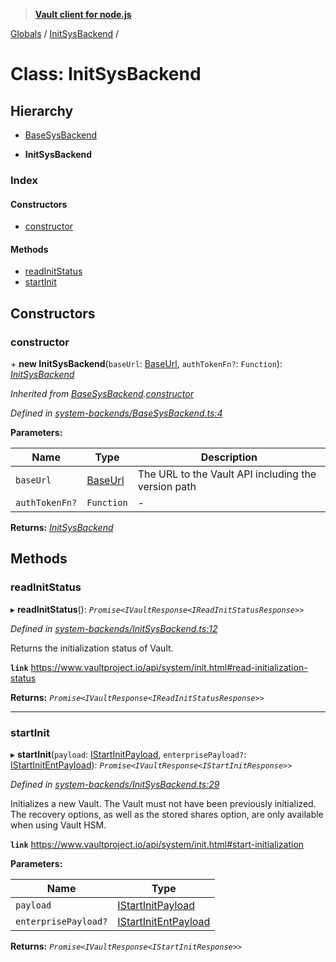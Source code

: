 > **[Vault client for node.js](../README.md)**

[Globals](../globals.md) / [InitSysBackend](initsysbackend.md) /

# Class: InitSysBackend

## Hierarchy

  * [BaseSysBackend](basesysbackend.md)

  * **InitSysBackend**

### Index

#### Constructors

* [constructor](initsysbackend.md#constructor)

#### Methods

* [readInitStatus](initsysbackend.md#readinitstatus)
* [startInit](initsysbackend.md#startinit)

## Constructors

###  constructor

\+ **new InitSysBackend**(`baseUrl`: [BaseUrl](../globals.md#baseurl), `authTokenFn?`: `Function`): *[InitSysBackend](initsysbackend.md)*

*Inherited from [BaseSysBackend](basesysbackend.md).[constructor](basesysbackend.md#constructor)*

*Defined in [system-backends/BaseSysBackend.ts:4](https://github.com/theogravity/vault-tacular/blob/0b78a16/src/system-backends/BaseSysBackend.ts#L4)*

**Parameters:**

Name | Type | Description |
------ | ------ | ------ |
`baseUrl` | [BaseUrl](../globals.md#baseurl) | The URL to the Vault API including the version path |
`authTokenFn?` | `Function` | - |

**Returns:** *[InitSysBackend](initsysbackend.md)*

## Methods

###  readInitStatus

▸ **readInitStatus**(): *`Promise<IVaultResponse<IReadInitStatusResponse>>`*

*Defined in [system-backends/InitSysBackend.ts:12](https://github.com/theogravity/vault-tacular/blob/0b78a16/src/system-backends/InitSysBackend.ts#L12)*

Returns the initialization status of Vault.

**`link`** https://www.vaultproject.io/api/system/init.html#read-initialization-status

**Returns:** *`Promise<IVaultResponse<IReadInitStatusResponse>>`*

___

###  startInit

▸ **startInit**(`payload`: [IStartInitPayload](../interfaces/iinitsysbackend.istartinitpayload.md), `enterprisePayload?`: [IStartInitEntPayload](../interfaces/iinitsysbackend.istartinitentpayload.md)): *`Promise<IVaultResponse<IStartInitResponse>>`*

*Defined in [system-backends/InitSysBackend.ts:29](https://github.com/theogravity/vault-tacular/blob/0b78a16/src/system-backends/InitSysBackend.ts#L29)*

Initializes a new Vault. The Vault must not have been previously initialized. The recovery
options, as well as the stored shares option, are only available when using Vault HSM.

**`link`** https://www.vaultproject.io/api/system/init.html#start-initialization

**Parameters:**

Name | Type |
------ | ------ |
`payload` | [IStartInitPayload](../interfaces/iinitsysbackend.istartinitpayload.md) |
`enterprisePayload?` | [IStartInitEntPayload](../interfaces/iinitsysbackend.istartinitentpayload.md) |

**Returns:** *`Promise<IVaultResponse<IStartInitResponse>>`*